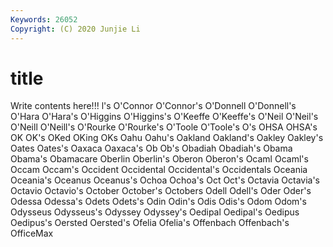 ```yaml
---
Keywords: 26052
Copyright: (C) 2020 Junjie Li
---
```


# title

Write contents here!!!
l's 
O'Connor 
O'Connor's
O'Donnell 
O'Donnell's 
O'Hara 
O'Hara's 
O'Higgins 
O'Higgins's 
O'Keeffe 
O'Keeffe's 
O'Neil 
O'Neil's
O'Neill 
O'Neill's 
O'Rourke 
O'Rourke's 
O'Toole 
O'Toole's 
O's 
OHSA 
OHSA's 
OK
OK's 
OKed 
OKing 
OKs 
Oahu 
Oahu's 
Oakland 
Oakland's 
Oakley 
Oakley's
Oates 
Oates's 
Oaxaca 
Oaxaca's 
Ob 
Ob's 
Obadiah 
Obadiah's 
Obama 
Obama's
Obamacare 
Oberlin 
Oberlin's 
Oberon 
Oberon's 
Ocaml 
Ocaml's 
Occam 
Occam's 
Occident
Occidental 
Occidental's 
Occidentals 
Oceania 
Oceania's 
Oceanus 
Oceanus's 
Ochoa 
Ochoa's 
Oct
Oct's 
Octavia 
Octavia's 
Octavio 
Octavio's 
October 
October's 
Octobers 
Odell 
Odell's
Oder 
Oder's 
Odessa 
Odessa's 
Odets 
Odets's 
Odin 
Odin's 
Odis 
Odis's
Odom 
Odom's 
Odysseus 
Odysseus's 
Odyssey 
Odyssey's 
Oedipal 
Oedipal's 
Oedipus 
Oedipus's
Oersted 
Oersted's 
Ofelia 
Ofelia's 
Offenbach 
Offenbach's 
OfficeMax 
